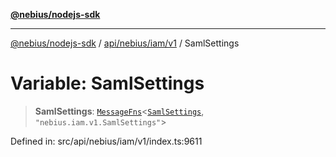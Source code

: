[**@nebius/nodejs-sdk**](../../../../../README.md)

***

[@nebius/nodejs-sdk](../../../../../README.md) / [api/nebius/iam/v1](../README.md) / SamlSettings

# Variable: SamlSettings

> **SamlSettings**: [`MessageFns`](../../../../../runtime/protos/core/interfaces/MessageFns.md)\<[`SamlSettings`](../interfaces/SamlSettings.md), `"nebius.iam.v1.SamlSettings"`\>

Defined in: src/api/nebius/iam/v1/index.ts:9611
